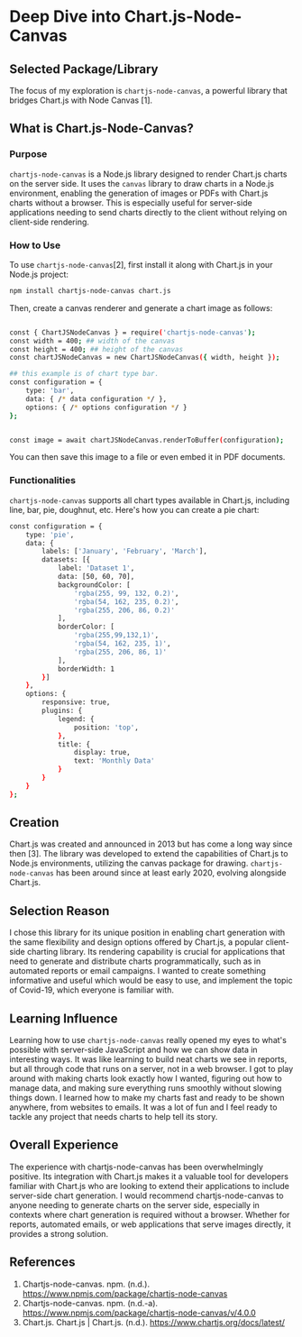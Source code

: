 # Deep Dive into Chart.js-Node-Canvas

## Selected Package/Library

The focus of my exploration is `chartjs-node-canvas`, a powerful library that bridges Chart.js with Node Canvas [1].

## What is Chart.js-Node-Canvas?

### Purpose

`chartjs-node-canvas` is a Node.js library designed to render Chart.js charts on the server side. It uses the `canvas` library to draw charts in a Node.js environment, enabling the generation of images or PDFs with Chart.js charts without a browser. This is especially useful for server-side applications needing to send charts directly to the client without relying on client-side rendering.

### How to Use

To use `chartjs-node-canvas`[2], first install it along with Chart.js in your Node.js project:

```bash
npm install chartjs-node-canvas chart.js
```
Then, create a canvas renderer and generate a chart image as follows:
```bash

const { ChartJSNodeCanvas } = require('chartjs-node-canvas');
const width = 400; ## width of the canvas
const height = 400; ## height of the canvas
const chartJSNodeCanvas = new ChartJSNodeCanvas({ width, height });

## this example is of chart type bar.
const configuration = {
    type: 'bar', 
    data: { /* data configuration */ },
    options: { /* options configuration */ }
};


const image = await chartJSNodeCanvas.renderToBuffer(configuration);

```
You can then save this image to a file or even embed it in PDF documents.

### Functionalities

`chartjs-node-canvas` supports all chart types available in Chart.js, including line, bar, pie, doughnut, etc. Here's how you can create a pie chart:

```bash
const configuration = {
    type: 'pie', 
    data: {
        labels: ['January', 'February', 'March'],
        datasets: [{
            label: 'Dataset 1',
            data: [50, 60, 70], 
            backgroundColor: [
                'rgba(255, 99, 132, 0.2)',
                'rgba(54, 162, 235, 0.2)', 
                'rgba(255, 206, 86, 0.2)'   
            ],
            borderColor: [
                'rgba(255,99,132,1)',
                'rgba(54, 162, 235, 1)',
                'rgba(255, 206, 86, 1)'
            ],
            borderWidth: 1
        }]
    },
    options: {
        responsive: true,
        plugins: {
            legend: {
                position: 'top', 
            },
            title: {
                display: true,
                text: 'Monthly Data' 
            }
        }
    }
};
```

## Creation
Chart.js was created and announced in 2013 but has come a long way since then [3]. The library was developed to extend the capabilities of Chart.js to Node.js environments, utilizing the canvas package for drawing. `chartjs-node-canvas` has been around since at least early 2020, evolving alongside Chart.js.

## Selection Reason
I chose this library for its unique position in enabling chart generation with the same flexibility and design options offered by Chart.js, a popular client-side charting library. Its rendering capability is crucial for applications that need to generate and distribute charts programmatically, such as in automated reports or email campaigns. I wanted to create something informative and useful which would be easy to use, and implement the topic of Covid-19, which everyone is familiar with.

## Learning Influence
Learning how to use `chartjs-node-canvas` really opened my eyes to what's possible with server-side JavaScript and how we can show data in interesting ways. It was like learning to build neat charts we see in reports, but all through code that runs on a server, not in a web browser. I got to play around with making charts look exactly how I wanted, figuring out how to manage data, and making sure everything runs smoothly without slowing things down. I learned how to make my charts fast and ready to be shown anywhere, from websites to emails. It was a lot of fun and I feel ready to tackle any project that needs charts to help tell its story.

## Overall Experience
The experience with chartjs-node-canvas has been overwhelmingly positive. Its integration with Chart.js makes it a valuable tool for developers familiar with Chart.js who are looking to extend their applications to include server-side chart generation.
I would recommend chartjs-node-canvas to anyone needing to generate charts on the server side, especially in contexts where chart generation is required without a browser. Whether for reports, automated emails, or web applications that serve images directly, it provides a strong solution.

## References 
1. Chartjs-node-canvas. npm. (n.d.). https://www.npmjs.com/package/chartjs-node-canvas 
2. Chartjs-node-canvas. npm. (n.d.-a). https://www.npmjs.com/package/chartjs-node-canvas/v/4.0.0 
3. Chart.js. Chart.js | Chart.js. (n.d.). https://www.chartjs.org/docs/latest/ 
